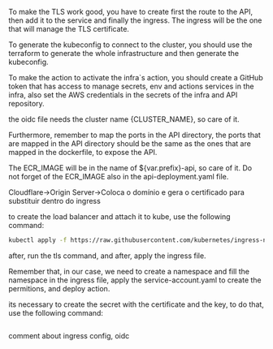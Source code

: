 To make the TLS work good, you have to create first the route to the API, then add it to the service and finally the ingress. The ingress will be the one that will manage the TLS certificate.

To generate the kubeconfig to connect to the cluster, you should use the terraform to generate the whole infrastructure and then generate the kubeconfig.

To make the action to activate the infra`s action, you should create a GitHub token that has access to manage secrets, env and actions services in the infra, also set the AWS credentials in the secrets of the infra and API repository.

the oidc file needs the cluster name {CLUSTER_NAME}, so care of it.

Furthermore, remember to map the ports in the API directory, the ports that are mapped in the API directory should be the same as the ones that are mapped in the dockerfile, to expose the API.

The ECR_IMAGE will be in the name of ${var.prefix}-api, so care of it.
Do not forget of the ECR_IMAGE also in the api-deployment.yaml file.

Cloudflare->Origin Server->Coloca o domínio e gera o certificado para substituir dentro do ingress

to create the load balancer and attach it to kube, use the following command:

```bash
kubectl apply -f https://raw.githubusercontent.com/kubernetes/ingress-nginx/controller-v1.10.0/deploy/static/provider/aws/deploy.yaml
```

after, run the tls command, and after, apply the ingress file.

Remember that, in our case, we need to create a namespace and fill the namespace in the ingress file, apply the service-account.yaml to create the permitions, and deploy action.

its necessary to create the secret with the certificate and the key, to do that, use the following command:

```bash

```

comment about ingress config, oidc
